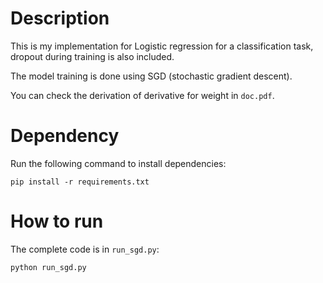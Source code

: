 # Description

This is my implementation for Logistic regression for a classification task,
dropout during training is also included.

The model training is done using SGD (stochastic gradient descent).

You can check the derivation of derivative for weight in `doc.pdf`.

# Dependency

Run the following command to install dependencies:

```
pip install -r requirements.txt
```

# How to run

The complete code is in `run_sgd.py`:

```
python run_sgd.py
```
